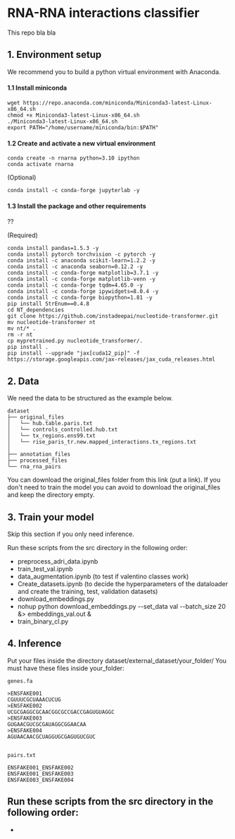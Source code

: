 # RNA-RNA interactions classifier
This repo bla bla

## 1. Environment setup 
We recommend you to build a python virtual environment with Anaconda.

#### 1.1 Install miniconda

```
wget https://repo.anaconda.com/miniconda/Miniconda3-latest-Linux-x86_64.sh
chmod +x Miniconda3-latest-Linux-x86_64.sh
./Miniconda3-latest-Linux-x86_64.sh
export PATH="/home/username/miniconda/bin:$PATH"
```

#### 1.2 Create and activate a new virtual environment

```
conda create -n rnarna python=3.10 ipython 
conda activate rnarna
```

(Optional)
```
conda install -c conda-forge jupyterlab -y
```

#### 1.3 Install the package and other requirements

??

(Required)

```
conda install pandas=1.5.3 -y
conda install pytorch torchvision -c pytorch -y
conda install -c anaconda scikit-learn=1.2.2 -y
conda install -c anaconda seaborn=0.12.2 -y
conda install -c conda-forge matplotlib=3.7.1 -y
conda install -c conda-forge matplotlib-venn -y
conda install -c conda-forge tqdm=4.65.0 -y
conda install -c conda-forge ipywidgets=8.0.4 -y
conda install -c conda-forge biopython=1.81 -y
pip install StrEnum==0.4.8
cd NT_dependencies
git clone https://github.com/instadeepai/nucleotide-transformer.git
mv nucleotide-transformer nt
mv nt/* .
rm -r nt
cp mypretrained.py nucleotide_transformer/.
pip install .
pip install --upgrade "jax[cuda12_pip]" -f https://storage.googleapis.com/jax-releases/jax_cuda_releases.html
``` 
 
## 2. Data
We need the data to be structured as the example below.

```
dataset
├── original_files
│   └── hub.table.paris.txt
│   └── controls_controlled.hub.txt
│   └── tx_regions.ens99.txt
│   └── rise_paris_tr.new.mapped_interactions.tx_regions.txt
│ 
├── annotation_files
├── processed_files
└── rna_rna_pairs
```

You can download the original_files folder from this link (put a link). If you don't need to train the model you can avoid to download the original_files and keep the directory empty.

## 3. Train your model
Skip this section if you only need inference.

Run these scripts from the src directory in the following order:
- preprocess_adri_data.ipynb
- train_test_val.ipynb
- data_augmentation.ipynb (to test if valentino classes work) 
- Create_datasets.ipynb (to decide the hyperparameters of the dataloader and create the training, test, validation datasets)
- download_embeddings.py
- nohup python download_embeddings.py --set_data val --batch_size 20 &> embeddings_val.out &
- train_binary_cl.py

## 4. Inference
Put your files inside the directory dataset/external_dataset/your_folder/
You must have these files inside your_folder:

```
genes.fa 

>ENSFAKE001
CGUUUCGCUAAACUCUG
>ENSFAKE002
UCGCGAGGCGCAACGGCGCCGACCGAGUGUAGGC
>ENSFAKE003
GUGAACGUCGCGAUAGGCGGAACAA
>ENSFAKE004
AGUAACAACGCUAGGUGCGAGUGUCGUC


pairs.txt

ENSFAKE001_ENSFAKE002
ENSFAKE001_ENSFAKE003
ENSFAKE003_ENSFAKE004
```

Run these scripts from the src directory in the following order:
-
-